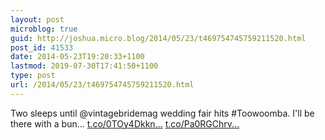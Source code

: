 ```yaml
---
layout: post
microblog: true
guid: http://joshua.micro.blog/2014/05/23/t469754745759211520.html
post_id: 41533
date: 2014-05-23T19:20:33+1100
lastmod: 2019-07-30T17:41:50+1100
type: post
url: /2014/05/23/t469754745759211520.html
---
```

Two sleeps until @vintagebridemag wedding fair hits #Toowoomba. I'll be there with a bun... [t.co/0TOy4Dkkn...](http://t.co/0TOy4Dkkna) [t.co/Pa0RGChrv...](http://t.co/Pa0RGChrv3)

